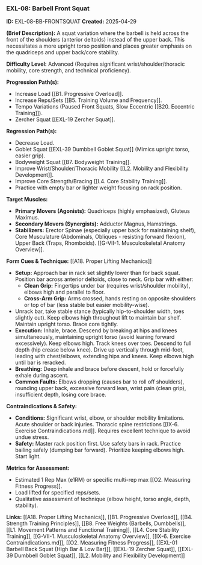 ### **EXL-08: Barbell Front Squat** 

**ID:** EXL-08-BB-FRONTSQUAT **Created:** 2025-04-29

**(Brief Description):** A squat variation where the barbell is held across the front of the shoulders (anterior deltoids) instead of the upper back. This necessitates a more upright torso position and places greater emphasis on the quadriceps and upper back/core stability.

**Difficulty Level:** Advanced (Requires significant wrist/shoulder/thoracic mobility, core strength, and technical proficiency).

**Progression Path(s):**

- Increase Load [[B1. Progressive Overload]].
- Increase Reps/Sets [[B5. Training Volume and Frequency]].
- Tempo Variations (Paused Front Squats, Slow Eccentric [[B20. Eccentric Training]]).
- Zercher Squat [[EXL-19 Zercher Squat]].

**Regression Path(s):**

- Decrease Load.
- Goblet Squat [[EXL-39 Dumbbell Goblet Squat]] (Mimics upright torso, easier grip).
- Bodyweight Squat [[B7. Bodyweight Training]].
- Improve Wrist/Shoulder/Thoracic Mobility [[L2. Mobility and Flexibility Development]].
- Improve Core Strength/Bracing [[L4. Core Stability Training]].
- Practice with empty bar or lighter weight focusing on rack position.

**Target Muscles:**

- **Primary Movers (Agonists):** Quadriceps (highly emphasized), Gluteus Maximus.
- **Secondary Movers (Synergists):** Adductor Magnus, Hamstrings.
- **Stabilizers:** Erector Spinae (especially upper back for maintaining shelf), Core Musculature (Abdominals, Obliques - resisting forward flexion), Upper Back (Traps, Rhomboids). [[G-VII-1. Musculoskeletal Anatomy Overview]].

**Form Cues & Technique:** [[A18. Proper Lifting Mechanics]]

- **Setup:** Approach bar in rack set slightly lower than for back squat. Position bar across anterior deltoids, close to neck. Grip bar with either:
    - **Clean Grip:** Fingertips under bar (requires wrist/shoulder mobility), elbows high and parallel to floor.
    - **Cross-Arm Grip:** Arms crossed, hands resting on opposite shoulders or top of bar (less stable but easier mobility-wise).
- Unrack bar, take stable stance (typically hip-to-shoulder width, toes slightly out). Keep elbows high throughout lift to maintain bar shelf. Maintain upright torso. Brace core tightly.
- **Execution:** Inhale, brace. Descend by breaking at hips and knees simultaneously, maintaining upright torso (avoid leaning forward excessively). Keep elbows high. Track knees over toes. Descend to full depth (hip crease below knee). Drive up vertically through mid-foot, leading with chest/elbows, extending hips and knees. Keep elbows high until bar is reracked.
- **Breathing:** Deep inhale and brace before descent, hold or forcefully exhale during ascent.
- **Common Faults:** Elbows dropping (causes bar to roll off shoulders), rounding upper back, excessive forward lean, wrist pain (clean grip), insufficient depth, losing core brace.

**Contraindications & Safety:**

- **Conditions:** Significant wrist, elbow, or shoulder mobility limitations. Acute shoulder or back injuries. Thoracic spine restrictions [[IX-6. Exercise Contraindications.md]]. Requires excellent technique to avoid undue stress.
- **Safety:** Master rack position first. Use safety bars in rack. Practice bailing safely (dumping bar forward). Prioritize keeping elbows high. Start light.

**Metrics for Assessment:**

- Estimated 1 Rep Max (e1RM) or specific multi-rep max [[O2. Measuring Fitness Progress]].
- Load lifted for specified reps/sets.
- Qualitative assessment of technique (elbow height, torso angle, depth, stability).

**Links:** [[A18. Proper Lifting Mechanics]], [[B1. Progressive Overload]], [[B4. Strength Training Principles]], [[B8. Free Weights (Barbells, Dumbbells)], [[L1. Movement Patterns and Functional Training]], [[L4. Core Stability Training]], [[G-VII-1. Musculoskeletal Anatomy Overview]], [[IX-6. Exercise Contraindications.md]], [[O2. Measuring Fitness Progress]], [[EXL-01 Barbell Back Squat (High Bar & Low Bar)]], [[EXL-19 Zercher Squat]], [[EXL-39 Dumbbell Goblet Squat]], [[L2. Mobility and Flexibility Development]]